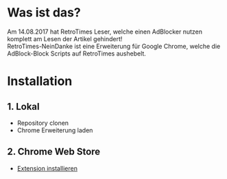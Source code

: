 # Was ist das?
Am 14.08.2017 hat RetroTimes Leser, welche einen AdBlocker nutzen komplett am Lesen der Artikel gehindert!  
RetroTimes-NeinDanke ist eine Erweiterung für Google Chrome, welche die AdBlock-Block Scripts auf RetroTimes aushebelt.  
# Installation
## 1. Lokal
- Repository clonen  
- Chrome Erweiterung laden  
## 2. Chrome Web Store
- [Extension installieren](https://chrome.google.com/webstore/detail/pblfcmldnkkpopjamnffgmmniaoinppf)